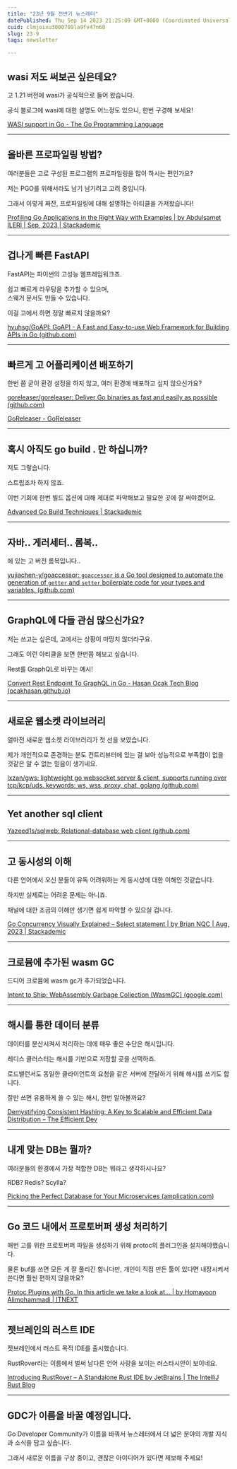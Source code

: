 ```yaml
---
title: "23년 9월 전반기 뉴스레터"
datePublished: Thu Sep 14 2023 21:25:09 GMT+0000 (Coordinated Universal Time)
cuid: clmjoixu3000709la9fv47n68
slug: 23-9
tags: newsletter

---
```


## wasi 저도 써보곤 싶은데요?

고 1.21 버전에 wasi가 공식적으로 들어 왔습니다.

공식 블로그에 wasi에 대한 설명도 어느정도 있으니, 한번 구경해 보세요!

[WASI support in Go - The Go Programming Language](https://go.dev/blog/wasi)

---

## 올바른 프로파일링 방법?

여러분들은 고로 구성된 프로그램의 프로파일링을 많이 하시는 편인가요?

저는 PGO를 위해서라도 남기 남기려고 고려 중입니다.

그래서 이렇게 짜잔, 프로파일링에 대해 설명하는 아티클을 가져왔습니다!

[Profiling Go Applications in the Right Way with Examples | by Abdulsamet İLERİ | Sep, 2023 | Stackademic](https://blog.stackademic.com/profiling-go-applications-in-the-right-way-with-examples-e784526e9481)

---

## 겁나게 빠른 FastAPI

FastAPI는 파이썬의 고성능 웹프레임워크죠.

쉽고 빠르게 라우팅을 추가할 수 있으며,  
스웨거 문서도 만들 수 있습니다.

이걸 고에서 하면 정말 빠르지 않을까요?

[hvuhsg/GoAPI: GoAPI - A Fast and Easy-to-use Web Framework for Building APIs in Go (](https://github.com/hvuhsg/GoAPI)[github.com](http://github.com)[)](https://github.com/hvuhsg/GoAPI)

---

## 빠르게 고 어플리케이션 배포하기

한번 쯤 굳이 환경 설정을 하지 않고, 여러 환경에 배포하고 싶지 않으신가요?

[goreleaser/goreleaser: Deliver Go binaries as fast and easily as possible (](https://github.com/goreleaser/goreleaser)[github.com](http://github.com)[)](https://github.com/goreleaser/goreleaser)

[GoReleaser - GoReleaser](https://goreleaser.com/)

---

## 혹시 아직도 go build . 만 하십니까?

저도 그렇습니다.

스트립조차 하지 않죠.

이번 기회에 한번 빌드 옵션에 대해 제대로 파악해보고 필요한 곳에 잘 써야겠어요.

[Advanced Go Build Techniques | Stackademic](https://blog.stackademic.com/advanced-go-build-techniques-d44cbc0cbeda)

---

## 자바.. 게러세터.. 롬복..

에 있는 고 버전 롬복입니다..

[yujiachen-y/goaccessor: `goaccessor` is a Go tool designed to automate the generation of `getter` and `setter` boilerplate code for your types and variables. (](https://github.com/yujiachen-y/goaccessor)[github.com](http://github.com)[)](https://github.com/yujiachen-y/goaccessor)

---

## GraphQL에 다들 관심 많으신가요?

저는 쓰고는 싶은데, 고에서는 상황이 마땅치 않더라구요.

그래도 이런 아티클을 보면 한번쯤 해보고 싶습니다.

Rest를 GraphQL로 바꾸는 예시!

[Convert Rest Endpoint To GraphQL in Go - Hasan Ocak Tech Blog (](https://ocakhasan.github.io/golang-convert-rest-to-graphql/)[ocakhasan.github.io](http://ocakhasan.github.io)[)](https://ocakhasan.github.io/golang-convert-rest-to-graphql/)

---

## 새로운 웹소켓 라이브러리

얼마전 새로운 웹소켓 라이브러리가 첫 선을 보였습니다.

제가 개인적으로 존경하는 분도 컨트리뷰터에 있는 걸 보아 성능적으로 부족함이 없을 것같은 알 수 없는 믿음이 생기네요.

[lxzan/gws: lightweight go websocket server & client, supports running over tcp/kcp/uds. keywords: ws, wss, proxy, chat, golang (](https://github.com/lxzan/gws)[github.com](http://github.com)[)](https://github.com/lxzan/gws)

---

## Yet another sql client

[Yazeed1s/sqlweb: Relational-database web client (](https://github.com/Yazeed1s/sqlweb)[github.com](http://github.com)[)](https://github.com/Yazeed1s/sqlweb)

---

## 고 동시성의 이해

다른 언어에서 오신 분들이 유독 어려워하는 게 동시성에 대한 이해인 것같습니다.

하지만 실제로는 어려운 문제는 아니죠.

채널에 대한 조금의 이해만 생기면 쉽게 파악할 수 있으실 겁니다.

[Go Concurrency Visually Explained – Select statement | by Brian NQC | Aug, 2023 | Stackademic](https://blog.stackademic.com/go-concurrency-visually-explained-select-statement-b546596c8e6b)

---

## 크로뮴에 추가된 wasm GC

드디어 크로뮴에 wasm gc가 추가되었습니다.

[Intent to Ship: WebAssembly Garbage Collection (WasmGC) (](https://groups.google.com/a/chromium.org/g/blink-dev/c/K_GpDF0y5Q8/m/XIJSfbTHBwAJ)[google.com](http://google.com)[)](https://groups.google.com/a/chromium.org/g/blink-dev/c/K_GpDF0y5Q8/m/XIJSfbTHBwAJ)

---

## 해시를 통한 데이터 분류

데이터를 분산시켜서 처리하는 데에 매우 좋은 수단은 해시입니다.

레디스 클러스터는 해시를 기반으로 저장할 곳을 선택하죠.

로드밸런서도 동일한 클라이언트의 요청을 같은 서버에 전달하기 위해 해시를 쓰기도 합니다.

잘만 쓰면 유용하게 쓸 수 있는 해시, 한번 알아볼까요?

[Demystifying Consistent Hashing: A Key to Scalable and Efficient Data Distribution – The Efficient Dev](https://theefficientdev.blog/2023/09/09/demystifying-consistent-hashing-a-key-to-scalable-and-efficient-data-distribution/)

---

## 내게 맞는 DB는 뭘까?

여러분들의 환경에서 가장 적합한 DB는 뭐라고 생각하시나요?

RDB? Redis? Scylla?

[Picking the Perfect Database for Your Microservices (](https://amplication.com/blog/picking-the-perfect-database-for-your-microservices)[amplication.com](http://amplication.com)[)](https://amplication.com/blog/picking-the-perfect-database-for-your-microservices)

---

## Go 코드 내에서 프로토버퍼 생성 처리하기

매번 고를 위한 프로토버퍼 파일을 생성하기 위해 protoc의 플러그인을 설치해야했습니다.

물론 buf를 쓰면 모든 게 잘 풀리긴 합니다만, 개인이 직접 만든 툴이 있다면 내장시켜서 쓴다면 훨씬 편하지 않을까요?

[Protoc Plugins with Go. In this article we take a look at… | by Homayoon Alimohammadi | ITNEXT](https://itnext.io/protoc-plugins-with-go-52a178dbc27a)

---

## 젯브레인의 러스트 IDE

젯브레인에서 러스트 목적 IDE를 출시했습니다.

RustRover라는 이름에서 벌써 남다른 언어 사랑을 보이는 러스타시안이 보이네요.

[Introducing RustRover – A Standalone Rust IDE by JetBrains | The IntelliJ Rust Blog](https://blog.jetbrains.com/rust/2023/09/13/introducing-rustrover-a-standalone-rust-ide-by-jetbrains/)

---

## GDC가 이름을 바꿀 예정입니다.

Go Developer Community가 이름을 바꿔서 뉴스레터에서 더 넓은 분야의 개발 지식과 소식을 담고 싶습니다.

그래서 새로운 이름을 구상 중이고, 괜찮은 아이디어가 있다면 제보해 주세요!